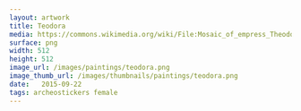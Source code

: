 ```yaml
---
layout: artwork
title: Teodora
media: https://commons.wikimedia.org/wiki/File:Mosaic_of_empress_Theodora,_Ravenna,_San_Vitale,_547.jpg
surface: png
width: 512		
height: 512
image_url: /images/paintings/teodora.png
image_thumb_url: /images/thumbnails/paintings/teodora.png
date:   2015-09-22
tags: archeostickers female
---
```

